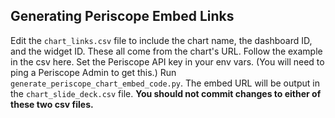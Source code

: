 ## Generating Periscope Embed Links

Edit the `chart_links.csv` file to include the chart name, the dashboard ID, and the widget ID.
These all come from the chart's URL.
Follow the example in the csv here.
Set the Periscope API key in your env vars. (You will need to ping a Periscope Admin to get this.)
Run `generate_periscope_chart_embed_code.py`.
The embed URL will be output in the `chart_slide_deck.csv` file.
**You should not commit changes to either of these two csv files.**
